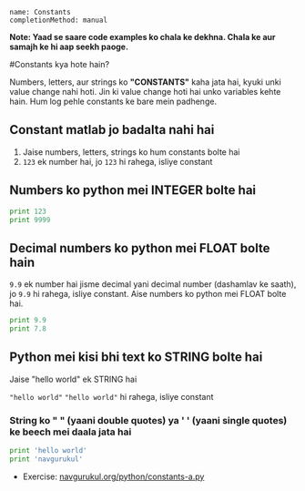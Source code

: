 ```ngMeta
name: Constants
completionMethod: manual
```

**Note: Yaad se saare code examples ko chala ke dekhna. Chala ke aur samajh ke hi aap seekh paoge.**

#Constants kya hote hain?

Numbers, letters, aur strings ko **"CONSTANTS"** kaha jata hai, kyuki unki value change nahi hoti. Jin ki value change hoti hai unko variables kehte hain. Hum log pehle constants ke bare mein padhenge.

## Constant matlab jo badalta nahi hai

1. Jaise numbers, letters, strings ko hum constants bolte hai
2. `123` ek number hai, jo `123` hi rahega, isliye constant

## Numbers ko python mei INTEGER bolte hai

```python
print 123
print 9999
```


## Decimal numbers ko python mei FLOAT bolte hain

`9.9` ek number hai jisme decimal yani decimal number (dashamlav ke saath), jo `9.9` hi rahega, isliye constant. 
Aise numbers ko python mei FLOAT bolte hai.

```python
print 9.9
print 7.8
```

## Python mei kisi bhi text ko STRING bolte hai

Jaise "hello world" ek STRING hai

`"hello world"` `"hello world"` hi rahega, isliye constant

### String ko " " (yaani double quotes) ya ' ' (yaani single quotes) ke beech mei daala jata hai

```python
print 'hello world'
print 'navgurukul'
```

- Exercise: [navgurukul.org/python/constants-a.py](http://navgurukul.org/python/constants-a.py) 
